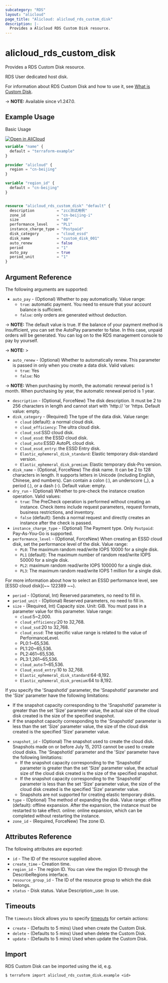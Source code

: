 ```yaml
---
subcategory: "RDS"
layout: "alicloud"
page_title: "Alicloud: alicloud_rds_custom_disk"
description: |-
  Provides a Alicloud RDS Custom Disk resource.
---
```


# alicloud_rds_custom_disk

Provides a RDS Custom Disk resource.

RDS User dedicated host disk.

For information about RDS Custom Disk and how to use it, see [What is Custom Disk](https://next.api.alibabacloud.com/document/Rds/2014-08-15/CreateRCDisk).

-> **NOTE:** Available since v1.247.0.

## Example Usage

Basic Usage

<div style="display: block;margin-bottom: 40px;"><div class="oics-button" style="float: right;position: absolute;margin-bottom: 10px;">
  <a href="https://api.aliyun.com/terraform?resource=alicloud_rds_custom_disk&exampleId=1d1c1d87-40c4-9be8-e1fd-6315ae33fa5812959a3e&activeTab=example&spm=docs.r.rds_custom_disk.0.1d1c1d8740&intl_lang=EN_US" target="_blank">
    <img alt="Open in AliCloud" src="https://img.alicdn.com/imgextra/i1/O1CN01hjjqXv1uYUlY56FyX_!!6000000006049-55-tps-254-36.svg" style="max-height: 44px; max-width: 100%;">
  </a>
</div></div>

```terraform
variable "name" {
  default = "terraform-example"
}

provider "alicloud" {
  region = "cn-beijing"
}

variable "region_id" {
  default = "cn-beijing"
}


resource "alicloud_rds_custom_disk" "default" {
  description          = "zcc测试用例"
  zone_id              = "cn-beijing-i"
  size                 = "40"
  performance_level    = "PL1"
  instance_charge_type = "Postpaid"
  disk_category        = "cloud_essd"
  disk_name            = "custom_disk_001"
  auto_renew           = false
  period               = "1"
  auto_pay             = true
  period_unit          = "1"
}
```

## Argument Reference

The following arguments are supported:
* `auto_pay` - (Optional) Whether to pay automatically. Value range:
  - `true`: automatic payment. You need to ensure that your account balance is sufficient.
  - `false`: only orders are generated without deduction.



-> **NOTE:**  The default value is true. If the balance of your payment method is insufficient, you can set the AutoPay parameter to false. In this case, unpaid orders will be generated. You can log on to the RDS management console to pay by yourself.

-> **NOTE:** >

* `auto_renew` - (Optional) Whether to automatically renew. This parameter is passed in only when you create a data disk. Valid values:
  - `true`: Yes
  - `false`: No

-> **NOTE:**  When purchasing by month, the automatic renewal period is 1 month.
When purchasing by year, the automatic renewal period is 1 year.
* `description` - (Optional, ForceNew) The disk description. It must be 2 to 256 characters in length and cannot start with 'http:// 'or 'https.
Default value: empty.
* `disk_category` - (Required) The type of the data disk. Value range:
  - `cloud` (default): a normal cloud disk.
  - `cloud_efficiency`: The ultra cloud disk.
  - `cloud_ssd`:SSD cloud disk.
  - `cloud_essd`: the ESSD cloud disk.
  - `cloud_auto`:ESSD AutoPL cloud disk.
  - `Cloud_essd_entry`: the ESSD Entry disk.
  - `Elastic_ephemeral_disk_standard`: Elastic temporary disk-standard version.
  - `Elastic_ephemeral_disk_premium`: Elastic temporary disk-Pro version.
* `disk_name` - (Optional, ForceNew) The disk name. It can be 2 to 128 characters in length. It supports letters in Unicode (including English, Chinese, and numbers). Can contain a colon (:), an underscore (_), a period (.), or a dash (-).
Default value: empty.
* `dry_run` - (Optional) Whether to pre-check the instance creation operation. Valid values:
  - `true`: The PreCheck operation is performed without creating an instance. Check items include request parameters, request formats, business restrictions, and inventory.
  - `false` (default): Sends a normal request and directly creates an instance after the check is passed.
* `instance_charge_type` - (Optional) The Payment type. Only `Postpaid`: Pay-As-You-Go is supported.
* `performance_level` - (Optional, ForceNew) When creating an ESSD cloud disk, set the performance level of the disk. Value range:
  - `PL0`: The maximum random read/write IOPS 10000 for a single disk.
  - `PL1` (default): The maximum number of random read/write IOPS 50000 for a single disk.
  - `PL2`: maximum random read/write IOPS 100000 for a single disk.
  - `PL3`: The maximum random read/write IOPS 1 million for a single disk.

For more information about how to select an ESSD performance level, see [ESSD cloud disk](~~ 122389 ~~).
* `period` - (Optional, Int) Reserved parameters, no need to fill in.
* `period_unit` - (Optional) Reserved parameters, no need to fill in.
* `size` - (Required, Int) Capacity size. Unit: GiB. You must pass in a parameter value for this parameter. Value range:
  - `cloud`:5~2,000.
  - `cloud_efficiency`:20 to 32,768.
  - `cloud_ssd`:20 to 32,768.
  - `cloud_essd`: The specific value range is related to the value of PerformanceLevel.
  - PL0:1~65,536.
  - PL1:20~65,536.
  - PL2:461~65,536.
  - PL3:1,261~65,536.
  - `cloud_auto`:1~65,536.
  - `Cloud_essd_entry`:10 to 32,768.
  - `Elastic_ephemeral_disk_standard`:64-8,192.
  - `Elastic_ephemeral_disk_premium`:64 to 8,192.

If you specify the 'SnapshotId' parameter, the 'SnapshotId' parameter and the 'Size' parameter have the following limitations:
  - If the snapshot capacity corresponding to the 'SnapshotId' parameter is greater than the set 'Size' parameter value, the actual size of the cloud disk created is the size of the specified snapshot.
  - If the snapshot capacity corresponding to the 'SnapshotId' parameter is less than the set 'Size' parameter value, the size of the cloud disk created is the specified 'Size' parameter value.
* `snapshot_id` - (Optional) The snapshot used to create the cloud disk. Snapshots made on or before July 15, 2013 cannot be used to create cloud disks. The 'SnapshotId' parameter and the 'Size' parameter have the following limitations:
  - If the snapshot capacity corresponding to the 'SnapshotId' parameter is greater than the set 'Size' parameter value, the actual size of the cloud disk created is the size of the specified snapshot.
  - If the snapshot capacity corresponding to the 'SnapshotId' parameter is less than the set 'Size' parameter value, the size of the cloud disk created is the specified 'Size' parameter value.
  - Snapshots are not supported for creating elastic temporary disks.
* `type` - (Optional) The method of expanding the disk. Value range:
offline (default): offline expansion. After the expansion, the instance must be restarted to take effect.
online: online expansion, which can be completed without restarting the instance.
* `zone_id` - (Required, ForceNew) The zone ID.

## Attributes Reference

The following attributes are exported:
* `id` - The ID of the resource supplied above.
* `create_time` - Creation time.
* `region_id` - The region ID. You can view the region ID through the DescribeRegions interface.
* `resource_group_id` - The ID of the resource group to which the disk belongs.
* `status` - Disk status. Value Description:_use: In use.

## Timeouts

The `timeouts` block allows you to specify [timeouts](https://www.terraform.io/docs/configuration-0-11/resources.html#timeouts) for certain actions:
* `create` - (Defaults to 5 mins) Used when create the Custom Disk.
* `delete` - (Defaults to 5 mins) Used when delete the Custom Disk.
* `update` - (Defaults to 5 mins) Used when update the Custom Disk.

## Import

RDS Custom Disk can be imported using the id, e.g.

```shell
$ terraform import alicloud_rds_custom_disk.example <id>
```